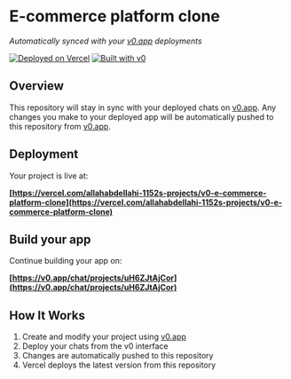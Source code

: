 # E-commerce platform clone

*Automatically synced with your [v0.app](https://v0.app) deployments*

[![Deployed on Vercel](https://img.shields.io/badge/Deployed%20on-Vercel-black?style=for-the-badge&logo=vercel)](https://vercel.com/allahabdellahi-1152s-projects/v0-e-commerce-platform-clone)
[![Built with v0](https://img.shields.io/badge/Built%20with-v0.app-black?style=for-the-badge)](https://v0.app/chat/projects/uH6ZJtAjCor)

## Overview

This repository will stay in sync with your deployed chats on [v0.app](https://v0.app).
Any changes you make to your deployed app will be automatically pushed to this repository from [v0.app](https://v0.app).

## Deployment

Your project is live at:

**[https://vercel.com/allahabdellahi-1152s-projects/v0-e-commerce-platform-clone](https://vercel.com/allahabdellahi-1152s-projects/v0-e-commerce-platform-clone)**

## Build your app

Continue building your app on:

**[https://v0.app/chat/projects/uH6ZJtAjCor](https://v0.app/chat/projects/uH6ZJtAjCor)**

## How It Works

1. Create and modify your project using [v0.app](https://v0.app)
2. Deploy your chats from the v0 interface
3. Changes are automatically pushed to this repository
4. Vercel deploys the latest version from this repository